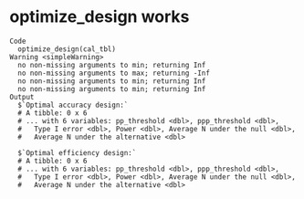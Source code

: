 # optimize_design works

    Code
      optimize_design(cal_tbl)
    Warning <simpleWarning>
      no non-missing arguments to min; returning Inf
      no non-missing arguments to max; returning -Inf
      no non-missing arguments to min; returning Inf
      no non-missing arguments to min; returning Inf
    Output
      $`Optimal accuracy design:`
      # A tibble: 0 x 6
      # ... with 6 variables: pp_threshold <dbl>, ppp_threshold <dbl>,
      #   Type I error <dbl>, Power <dbl>, Average N under the null <dbl>,
      #   Average N under the alternative <dbl>
      
      $`Optimal efficiency design:`
      # A tibble: 0 x 6
      # ... with 6 variables: pp_threshold <dbl>, ppp_threshold <dbl>,
      #   Type I error <dbl>, Power <dbl>, Average N under the null <dbl>,
      #   Average N under the alternative <dbl>
      

